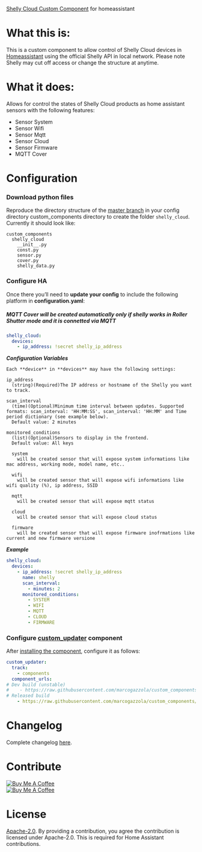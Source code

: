[Shelly Cloud Custom Component](https://github.com/marcogazzola/custom_components) for homeassistant

# What this is:
This is a custom component to allow control of Shelly Cloud devices in [Homeassistant](https://home-assistant.io) using the official Shelly API in local network. Please note Shelly may cut off access or change the structure at anytime.

# What it does:
Allows for control the states of Shelly Cloud products as home assistant sensors with the following features:

* Sensor System
* Sensor Wifi
* Sensor Mqtt
* Sensor Cloud
* Sensor Firmware
* MQTT Cover

# Configuration
### Download python files
Reproduce the directory structure of the [master branch](https://github.com/marcogazzola/custom_components) in your config directory custom_components directory to create the folder `shelly_cloud`. Currently it should look like:
```
custom_components
  shelly_cloud
    __init__.py
    const.py
    sensor.py
    cover.py
    shelly_data.py
```
### Configure HA
Once there you’ll need to **update your config** to include the following platform in **configuration.yaml**:

##### MQTT Cover will be created automatically only if shelly works in Roller Shutter mode and it is connetted via MQTT

```yaml
shelly_cloud:
  devices:
    - ip_address: !secret shelly_ip_address
```

***Configuration Variables***
```
Each **device** in **devices** may have the following settings:

ip_address
  (string)(Required)The IP address or hostname of the Shelly you want to track.

scan_interval
  (time)(Optional)Minimum time interval between updates. Supported formats: scan_interval: 'HH:MM:SS', scan_interval: 'HH:MM' and Time period dictionary (see example below).
  Default value: 2 minutes

monitored_conditions
  (list)(Optional)Sensors to display in the frontend.
  Default value: All keys
  
  system
    will be created sensor that will expose system informations like mac address, working mode, model name, etc..

  wifi
    will be created sensor that will expose wifi informations like wifi quality (%), ip address, SSID

  mqtt
    will be created sensor that will expose mqtt status

  cloud
    will be created sensor that will expose cloud status

  firmware
    will be created sensor that will expose firmware inofrmations like current and new firmware versione
```

***Example***
```yaml
shelly_cloud:
  devices:
    - ip_address: !secret shelly_ip_address
      name: shelly
      scan_interval:
        - minutes: 2
      monitored_conditions:
        - SYSTEM
        - WIFI
        - MQTT
        - CLOUD
        - FIRMWARE
```

### Configure [custom_updater](https://github.com/custom-components/custom_updater) component
After [installing the component](https://github.com/custom-components/custom_updater/wiki/Installation), configure it as follows:

```yaml
custom_updater:
  track:
    - components
  component_urls:
# Dev build (unstable)
#    - https://raw.githubusercontent.com/marcogazzola/custom_components/dev/custom_components.json
# Released build
    - https://raw.githubusercontent.com/marcogazzola/custom_components/master/custom_components.json
```


# Changelog
Complete changelog [here](https://github.com/marcogazzola/custom_components/blob/master/CHANGELOG.md).

# Contribute
<a href="https://www.buymeacoffee.com/Gazzolinho" target="_blank"><img src="https://www.buymeacoffee.com/assets/img/custom_images/orange_img.png" alt="Buy Me A Coffee" style="height: auto !important;width: auto !important;" ></a>
<br>
<a href="https://paypal.me/pools/c/8cMcW6wRNZ" target="_blank"><img src="https://www.paypalobjects.com/webstatic/mktg/logo/pp_cc_mark_37x23.jpg" alt="Buy Me A Coffee" style="height: auto !important;width: auto !important;" ></a>


# License
[Apache-2.0](LICENSE). By providing a contribution, you agree the contribution is licensed under Apache-2.0. This is required for Home Assistant contributions.
